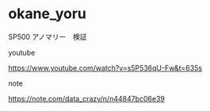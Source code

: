 # okane_yoru

SP500 アノマリー　検証

youtube

https://www.youtube.com/watch?v=s5P536qU-Fw&t=635s

note
 
https://note.com/data_crazy/n/n44847bc06e39
